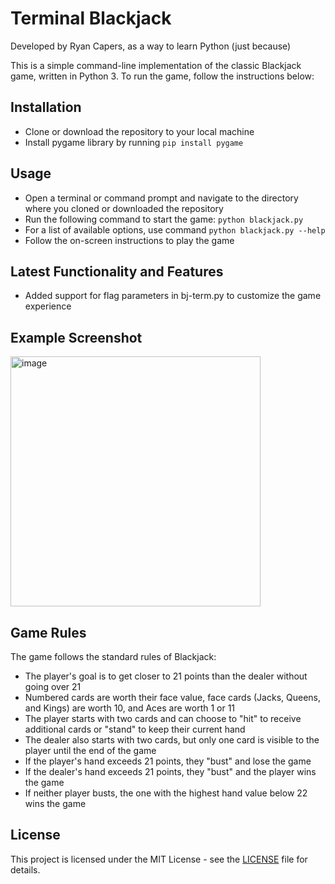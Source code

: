 # Terminal Blackjack
Developed by Ryan Capers, as a way to learn Python (just because)

This is a simple command-line implementation of the classic Blackjack game, written in Python 3. To run the game, follow the instructions below:

## Installation

- Clone or download the repository to your local machine
- Install pygame library by running `pip install pygame`

## Usage

- Open a terminal or command prompt and navigate to the directory where you cloned or downloaded the repository
- Run the following command to start the game: `python blackjack.py` 
- For a list of available options, use command `python blackjack.py --help`
- Follow the on-screen instructions to play the game

## Latest Functionality and Features
- Added support for flag parameters in bj-term.py to customize the game experience

## Example Screenshot ##
<img src="https://user-images.githubusercontent.com/2326739/232260821-4d5d10e0-6ab2-4fce-ac3a-41fc07db7284.png" alt="image" width="400"/>


## Game Rules

The game follows the standard rules of Blackjack:

- The player's goal is to get closer to 21 points than the dealer without going over 21
- Numbered cards are worth their face value, face cards (Jacks, Queens, and Kings) are worth 10, and Aces are worth 1 or 11
- The player starts with two cards and can choose to "hit" to receive additional cards or "stand" to keep their current hand
- The dealer also starts with two cards, but only one card is visible to the player until the end of the game
- If the player's hand exceeds 21 points, they "bust" and lose the game
- If the dealer's hand exceeds 21 points, they "bust" and the player wins the game
- If neither player busts, the one with the highest hand value below 22 wins the game

## License

This project is licensed under the MIT License - see the [LICENSE](LICENSE) file for details.
